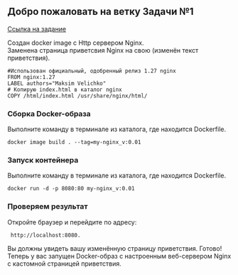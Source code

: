 ## Добро пожаловать на ветку Задачи №1 
[Ссылка на задание](https://github.com/netology-code/py-homeworks-web/tree/new/1.3-docker "Домашнее задание к лекции «Docker»")  

Создан docker image с Http сервером Nginx.  
Заменена страница приветсвия Nginx на свою (изменён текст приветствия).  
```Docker
#Использован официальный, одобренный релиз 1.27 nginx
FROM nginx:1.27
LABEL authors="Maksim Velichko"
# Копирую index.html в каталог nginx
COPY /html/index.html /usr/share/nginx/html/
```  
### Сборка Docker-образа  
Выполните команду в терминале из каталога, где находится Dockerfile.  
```Docker
docker image build . --tag=my-nginx_v:0.01
```
### Запуск контейнера  
Выполните команду в терминале из каталога, где находится Dockerfile.  
```Docker
docker run -d -p 8080:80 my-nginx_v:0.01
```
### Проверяем результат
Откройте браузер и перейдите по адресу:
```Docker
 http://localhost:8080. 
```
Вы должны увидеть вашу изменённую страницу приветствия.
Готово! Теперь у вас запущен Docker-образ с настроенным веб-сервером Nginx с
кастомной страницей приветствия.